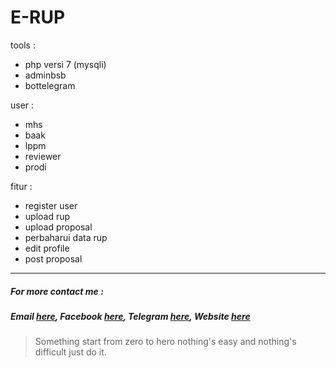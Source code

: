 # E-RUP 


tools :
- php versi 7 (mysqli)
- adminbsb
- bottelegram

user :
- mhs
- baak
- lppm
- reviewer
- prodi

fitur :
- register user
- upload rup
- upload proposal
- perbaharui data rup
- edit profile
- post proposal



***
#####   For more contact me :
#####   Email [here](https://mail.google.com/mail/u/0/#inbox?compose=VpCqJKjNSlJvmLXlQFGxXWCwWfmJmqSTkfJktSvSXJfvbrrRSSpQJfwSmznnJKpMwXBbPBg), Facebook [here](https://web.facebook.com/farhanameliapool), Telegram [here](https://t.me/uhaHoney), Website [here](https://bangunpsb.000webhostapp.com/)


> Something start from zero to hero nothing's easy and nothing's difficult just do it.

